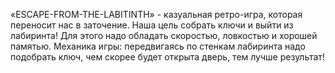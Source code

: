 «ESCAPE-FROM-THE-LABITINTH»  - казуальная ретро-игра, которая переносит нас в заточение. 
Наша цель собрать ключи и выйти из лабиринта! Для этого надо обладать скоростью, ловкостью и хорошей памятью. 
Механика игры: передвигаясь по стенкам лабиринта надо подобрать ключ, чем скорее будет открыта дверь, тем лучше результат!
